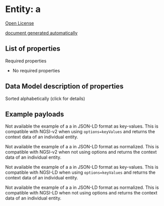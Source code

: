 Entity: a  
=========  
[Open License](https://github.com/smart-data-models//dataModel.Weather/blob/master/a/LICENSE.md)  
[document generated automatically](https://docs.google.com/presentation/d/e/2PACX-1vTs-Ng5dIAwkg91oTTUdt8ua7woBXhPnwavZ0FxgR8BsAI_Ek3C5q97Nd94HS8KhP-r_quD4H0fgyt3/pub?start=false&loop=false&delayms=3000#slide=id.gb715ace035_0_60)  

## List of properties  

Required properties  
- No required properties  ## Data Model description of properties  
Sorted alphabetically (click for details)  
## Example payloads    
Not available the example of a a in JSON-LD format as key-values. This is compatible with NGSI-v2 when  using `options=keyValues` and returns the context data of an individual entity.  
Not available the example of a a in JSON-LD format as normalized. This is compatible with NGSI-v2 when not using options and returns the context data of an individual entity.  
Not available the example of a a in JSON-LD format as key-values. This is compatible with NGSI-LD when  using `options=keyValues` and returns the context data of an individual entity.  
Not available the example of a a in JSON-LD format as normalized. This is compatible with NGSI-LD when not using options and returns the context data of an individual entity.  
